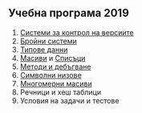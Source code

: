 ## Учебна програма 2019
1. [Системи за контрол на версиите](2019.02.02)
2. [Бройни системи](2019.02.03)
3. [Типове данни](2019.02.09)
4. [Масиви](2019.02.10) и [Списъци](2019.02.16)
5. [Методи и дебъгване](2019.02.17)
6. [Символни низове](2019.02.23)
7. [Многомерни масиви](2019.02.24)
8. Речници и хеш таблици
9. Условия на задачи и тестове
